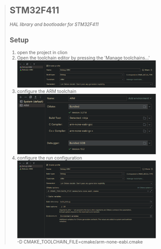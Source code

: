 ># STM32F411
>*HAL library and bootloader for STM32F411*
>## Setup
>1. open the project in clion
>2. Open the toolchain editor by pressing the 'Manage toolchains...' ![](assets/window.png)
>3. configure the ARM toolchain ![](assets/toolchain.png)
>4. configure the run configuration ![](assets/config.png)
>   -D CMAKE_TOOLCHAIN_FILE=cmake/arm-none-eabi.cmake

